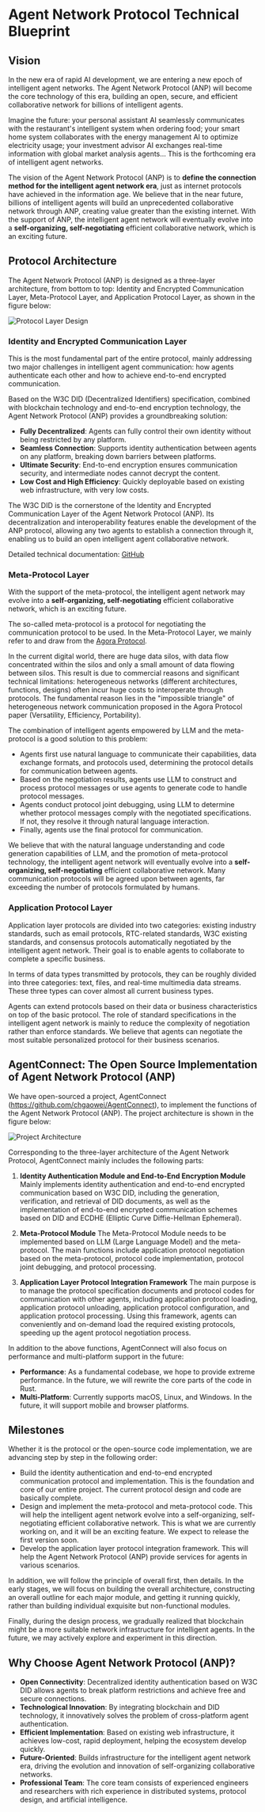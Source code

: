 # Agent Network Protocol Technical Blueprint

## Vision

In the new era of rapid AI development, we are entering a new epoch of intelligent agent networks. The Agent Network Protocol (ANP) will become the core technology of this era, building an open, secure, and efficient collaborative network for billions of intelligent agents.

Imagine the future: your personal assistant AI seamlessly communicates with the restaurant's intelligent system when ordering food; your smart home system collaborates with the energy management AI to optimize electricity usage; your investment advisor AI exchanges real-time information with global market analysis agents... This is the forthcoming era of intelligent agent networks.

The vision of the Agent Network Protocol (ANP) is to **define the connection method for the intelligent agent network era**, just as internet protocols have achieved in the information age. We believe that in the near future, billions of intelligent agents will build an unprecedented collaborative network through ANP, creating value greater than the existing internet. With the support of ANP, the intelligent agent network will eventually evolve into a **self-organizing, self-negotiating** efficient collaborative network, which is an exciting future.

## Protocol Architecture

The Agent Network Protocol (ANP) is designed as a three-layer architecture, from bottom to top: Identity and Encrypted Communication Layer, Meta-Protocol Layer, and Application Protocol Layer, as shown in the figure below:

![Protocol Layer Design](/images/protocol-layer-design.png)

### Identity and Encrypted Communication Layer

This is the most fundamental part of the entire protocol, mainly addressing two major challenges in intelligent agent communication: how agents authenticate each other and how to achieve end-to-end encrypted communication.

Based on the W3C DID (Decentralized Identifiers) specification, combined with blockchain technology and end-to-end encryption technology, the Agent Network Protocol (ANP) provides a groundbreaking solution:

- **Fully Decentralized**: Agents can fully control their own identity without being restricted by any platform.
- **Seamless Connection**: Supports identity authentication between agents on any platform, breaking down barriers between platforms.
- **Ultimate Security**: End-to-end encryption ensures communication security, and intermediate nodes cannot decrypt the content.
- **Low Cost and High Efficiency**: Quickly deployable based on existing web infrastructure, with very low costs.

The W3C DID is the cornerstone of the Identity and Encrypted Communication Layer of the Agent Network Protocol (ANP). Its decentralization and interoperability features enable the development of the ANP protocol, allowing any two agents to establish a connection through it, enabling us to build an open intelligent agent collaborative network.

Detailed technical documentation: [GitHub](https://github.com/chgaowei/AgentNetworkProtocol)

### Meta-Protocol Layer

With the support of the meta-protocol, the intelligent agent network may evolve into a **self-organizing, self-negotiating** efficient collaborative network, which is an exciting future.

The so-called meta-protocol is a protocol for negotiating the communication protocol to be used. In the Meta-Protocol Layer, we mainly refer to and draw from the [Agora Protocol](https://arxiv.org/html/2410.11905v1).

In the current digital world, there are huge data silos, with data flow concentrated within the silos and only a small amount of data flowing between silos. This result is due to commercial reasons and significant technical limitations: heterogeneous networks (different architectures, functions, designs) often incur huge costs to interoperate through protocols. The fundamental reason lies in the "impossible triangle" of heterogeneous network communication proposed in the Agora Protocol paper (Versatility, Efficiency, Portability).

The combination of intelligent agents empowered by LLM and the meta-protocol is a good solution to this problem:

- Agents first use natural language to communicate their capabilities, data exchange formats, and protocols used, determining the protocol details for communication between agents.
- Based on the negotiation results, agents use LLM to construct and process protocol messages or use agents to generate code to handle protocol messages.
- Agents conduct protocol joint debugging, using LLM to determine whether protocol messages comply with the negotiated specifications. If not, they resolve it through natural language interaction.
- Finally, agents use the final protocol for communication.

We believe that with the natural language understanding and code generation capabilities of LLM, and the promotion of meta-protocol technology, the intelligent agent network will eventually evolve into a **self-organizing, self-negotiating** efficient collaborative network. Many communication protocols will be agreed upon between agents, far exceeding the number of protocols formulated by humans.

### Application Protocol Layer

Application layer protocols are divided into two categories: existing industry standards, such as email protocols, RTC-related standards, W3C existing standards, and consensus protocols automatically negotiated by the intelligent agent network. Their goal is to enable agents to collaborate to complete a specific business.

In terms of data types transmitted by protocols, they can be roughly divided into three categories: text, files, and real-time multimedia data streams. These three types can cover almost all current business types.

Agents can extend protocols based on their data or business characteristics on top of the basic protocol. The role of standard specifications in the intelligent agent network is mainly to reduce the complexity of negotiation rather than enforce standards. We believe that agents can negotiate the most suitable personalized protocol for their business scenarios.

## AgentConnect: The Open Source Implementation of Agent Network Protocol (ANP)

We have open-sourced a project, AgentConnect (https://github.com/chgaowei/AgentConnect), to implement the functions of the Agent Network Protocol (ANP). The project architecture is shown in the figure below:

![Project Architecture](/images/agent-connect-architecture.png)

Corresponding to the three-layer architecture of the Agent Network Protocol, AgentConnect mainly includes the following parts:

1. **Identity Authentication Module and End-to-End Encryption Module**
   Mainly implements identity authentication and end-to-end encrypted communication based on W3C DID, including the generation, verification, and retrieval of DID documents, as well as the implementation of end-to-end encrypted communication schemes based on DID and ECDHE (Elliptic Curve Diffie-Hellman Ephemeral).

2. **Meta-Protocol Module**
   The Meta-Protocol Module needs to be implemented based on LLM (Large Language Model) and the meta-protocol. The main functions include application protocol negotiation based on the meta-protocol, protocol code implementation, protocol joint debugging, and protocol processing.

3. **Application Layer Protocol Integration Framework**
   The main purpose is to manage the protocol specification documents and protocol codes for communication with other agents, including application protocol loading, application protocol unloading, application protocol configuration, and application protocol processing. Using this framework, agents can conveniently and on-demand load the required existing protocols, speeding up the agent protocol negotiation process.

In addition to the above functions, AgentConnect will also focus on performance and multi-platform support in the future:

- **Performance**: As a fundamental codebase, we hope to provide extreme performance. In the future, we will rewrite the core parts of the code in Rust.
- **Multi-Platform**: Currently supports macOS, Linux, and Windows. In the future, it will support mobile and browser platforms.

## Milestones

Whether it is the protocol or the open-source code implementation, we are advancing step by step in the following order:

- Build the identity authentication and end-to-end encrypted communication protocol and implementation. This is the foundation and core of our entire project. The current protocol design and code are basically complete.
- Design and implement the meta-protocol and meta-protocol code. This will help the intelligent agent network evolve into a self-organizing, self-negotiating efficient collaborative network. This is what we are currently working on, and it will be an exciting feature. We expect to release the first version soon.
- Develop the application layer protocol integration framework. This will help the Agent Network Protocol (ANP) provide services for agents in various scenarios.

In addition, we will follow the principle of overall first, then details. In the early stages, we will focus on building the overall architecture, constructing an overall outline for each major module, and getting it running quickly, rather than building individual exquisite but non-functional modules.

Finally, during the design process, we gradually realized that blockchain might be a more suitable network infrastructure for intelligent agents. In the future, we may actively explore and experiment in this direction.

## Why Choose Agent Network Protocol (ANP)?

- **Open Connectivity**: Decentralized identity authentication based on W3C DID allows agents to break platform restrictions and achieve free and secure connections.
- **Technological Innovation**: By integrating blockchain and DID technology, it innovatively solves the problem of cross-platform agent authentication.
- **Efficient Implementation**: Based on existing web infrastructure, it achieves low-cost, rapid deployment, helping the ecosystem develop quickly.
- **Future-Oriented**: Builds infrastructure for the intelligent agent network era, driving the evolution and innovation of self-organizing collaborative networks.
- **Professional Team**: The core team consists of experienced engineers and researchers with rich experience in distributed systems, protocol design, and artificial intelligence.
